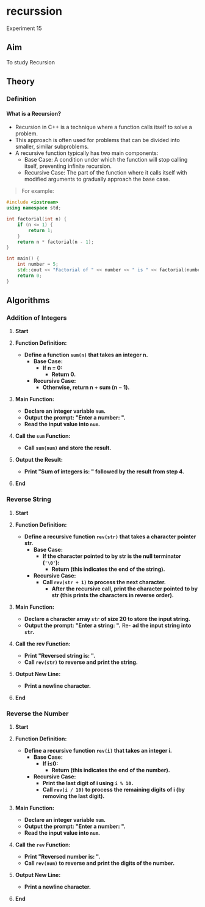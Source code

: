# recurssion
Experiment 15
## Aim 
To study Recursion

## Theory
### Definition
#### What is a Recursion?
- Recursion in C++ is a technique where a function calls itself to solve a problem.
- This approach is often used for problems that can be divided into smaller, similar subproblems. 
- A recursive function typically has two main components:
  - Base Case: A condition under which the function will stop calling itself, preventing 
  infinite recursion.
  - Recursive Case: The part of the function where it calls itself with modified arguments to 
  gradually approach the base case.
> For example:
```cpp
#include <iostream>
using namespace std;

int factorial(int n) {
    if (n <= 1) {
        return 1;
    }
    return n * factorial(n - 1);
}

int main() {
    int number = 5;
    std::cout << "Factorial of " << number << " is " << factorial(number) << std::endl;
    return 0;
}

```


## Algorithms
### Addition of Integers
1. **Start**

2. **Function Definition:**
   - **Define a function `sum(n)` that takes an integer n.**
     - **Base Case:**
       - **If n = 0:**
         - **Return 0.**
     - **Recursive Case:**
       - **Otherwise, return n + sum (n − 1).**

3. **Main Function:**
   - **Declare an integer variable `num`.**
   - **Output the prompt: "Enter a number: ".**
   - **Read the input value into `num`.**

4. **Call the `sum` Function:**
   - **Call `sum(num)` and store the result.**

5. **Output the Result:**
   - **Print "Sum of integers is: " followed by the result from step 4.**

6. **End**

### Reverse String
1. **Start**

2. **Function Definition:**
   - **Define a recursive function `rev(str)` that takes a character pointer str.**
     - **Base Case:**
       - **If the character pointed to by str is the null terminator (`'\0'`):**
         - **Return (this indicates the end of the string).**
     - **Recursive Case:**
       - **Call `rev(str + 1)` to process the next character.**
         - **After the recursive call, print the character pointed to by str (this prints the 
           characters in reverse order).**

3. **Main Function:**
   - **Declare a character array `str` of size 20 to store the input string.**
   - **Output the prompt: "Enter a string: ".**
   Re- **ad the input string into `str`.**

4. **Call the rev Function:**
   - **Print "Reversed string is: ".**
   - **Call `rev(str)` to reverse and print the string.**

5. **Output New Line:**
   - **Print a newline character.**

6. **End**

###  Reverse the Number
1. **Start**

2. **Function Definition:**
   - **Define a recursive function `rev(i)` that takes an integer i.**
     - **Base Case:**
       - **If i≤0:**
         - **Return (this indicates the end of the number).**
     - **Recursive Case:**
       - **Print the last digit of i using `i % 10.`**
       - **Call `rev(i / 10)` to process the remaining digits of i (by removing the last 
         digit).**

3. **Main Function:**
   - **Declare an integer variable `num`.**
   - **Output the prompt: "Enter a number: ".**
   - **Read the input value into `num`.**

4. **Call the `rev` Function:**
   - **Print "Reversed number is: ".**
   - **Call `rev(num)` to reverse and print the digits of the number.**

5. **Output New Line:**
   - **Print a newline character.**

6. **End**
